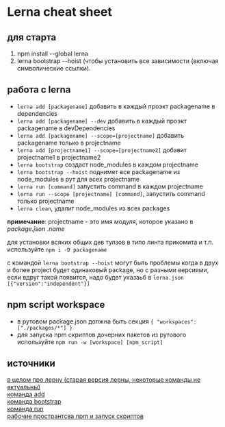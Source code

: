# Lerna cheat sheet

## для старта
1. npm install --global lerna
2. lerna bootstrap --hoist
(чтобы установить все зависимости (включая символические ссылки).


## работа с lerna
- `lerna add [packagename]` добавить в каждый проэкт packagename в dependencies
- `lerna add [packagename] --dev` добавить в каждый проэкт packagename в devDependencies
- `lerna add [packagename] --scope=[projectname]` добавить packagename только в projectname
- `lerna add [projectname1] --scope=[projectname2]` добавит projectname1 в projectname2
- `lerna bootstrap` создаст node_modules в каждом projectname
- `lerna bootstrap --hoist` поднимет все packagename из node_modules в рут для всех projectname
- `lerna run [command]` запустить command в каждом projectname
- `lerna run --scope [projectname] [command]`, запустить command только projectname
- `lerna clean`, удалит node_modules из всех packages

__примечание__: projectname - это имя модуля, которое указано в *package.json .name*  

для уcтановки всяких общих дев тулзов в типо линта прикомита и т.п. используйте `npm i -D packagename`  

с командой `lerna bootstrap --hoist` могут быть проблемы когда в двух и более project будет одинаковый package, но с разными версиями, если вдруг такой появится, надо будет указаьб в `lerna.json [{"version":"independent"}]`

## npm script workspace
- в рутовом package.json должна быть секция `{ "workspaces": ["./packages/*"] }`  
- для запуска npm скриптов дочерних пакетов из рутового используйте `npm run -w [workspace] [npm_script]`

## источники

[в целом про лерну (старая версия лерны, некоторые команды не актуальны)](https://webdevblog.ru/monorepozitarii-na-primerah-s-ispolzovaniem-lerna-chast-1/)  
[команда add](https://github.com/lerna/lerna/blob/main/commands/add/README.md)  
[команда bootstrap](https://github.com/lerna/lerna/blob/main/commands/bootstrap/README.md)  
[команда run](https://github.com/lerna/lerna/blob/main/commands/run/README.md)  
[рабочие пространтсва npm и запуск скриптов](https://docs.npmjs.com/cli/v7/commands/npm-run-script#workspaces-support)
